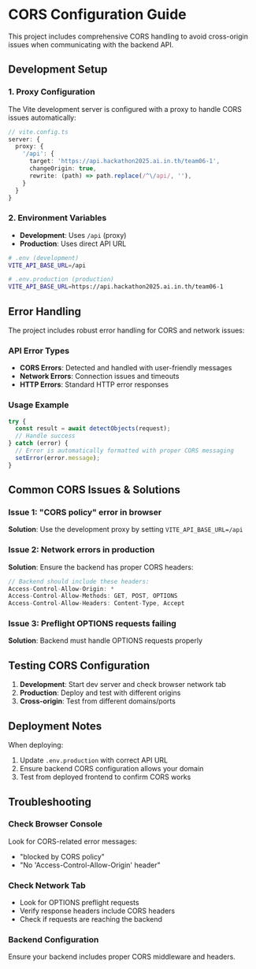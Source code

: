 # CORS Configuration Guide

This project includes comprehensive CORS handling to avoid cross-origin issues when communicating with the backend API.

## Development Setup

### 1. Proxy Configuration
The Vite development server is configured with a proxy to handle CORS issues automatically:

```typescript
// vite.config.ts
server: {
  proxy: {
    '/api': {
      target: 'https://api.hackathon2025.ai.in.th/team06-1',
      changeOrigin: true,
      rewrite: (path) => path.replace(/^\/api/, ''),
    }
  }
}
```

### 2. Environment Variables
- **Development**: Uses `/api` (proxy)
- **Production**: Uses direct API URL

```bash
# .env (development)
VITE_API_BASE_URL=/api

# .env.production (production)
VITE_API_BASE_URL=https://api.hackathon2025.ai.in.th/team06-1
```

## Error Handling

The project includes robust error handling for CORS and network issues:

### API Error Types
- **CORS Errors**: Detected and handled with user-friendly messages
- **Network Errors**: Connection issues and timeouts
- **HTTP Errors**: Standard HTTP error responses

### Usage Example
```typescript
try {
  const result = await detectObjects(request);
  // Handle success
} catch (error) {
  // Error is automatically formatted with proper CORS messaging
  setError(error.message);
}
```

## Common CORS Issues & Solutions

### Issue 1: "CORS policy" error in browser
**Solution**: Use the development proxy by setting `VITE_API_BASE_URL=/api`

### Issue 2: Network errors in production
**Solution**: Ensure the backend has proper CORS headers:
```javascript
// Backend should include these headers:
Access-Control-Allow-Origin: *
Access-Control-Allow-Methods: GET, POST, OPTIONS
Access-Control-Allow-Headers: Content-Type, Accept
```

### Issue 3: Preflight OPTIONS requests failing
**Solution**: Backend must handle OPTIONS requests properly

## Testing CORS Configuration

1. **Development**: Start dev server and check browser network tab
2. **Production**: Deploy and test with different origins
3. **Cross-origin**: Test from different domains/ports

## Deployment Notes

When deploying:
1. Update `.env.production` with correct API URL
2. Ensure backend CORS configuration allows your domain
3. Test from deployed frontend to confirm CORS works

## Troubleshooting

### Check Browser Console
Look for CORS-related error messages:
- "blocked by CORS policy"
- "No 'Access-Control-Allow-Origin' header"

### Check Network Tab
- Look for OPTIONS preflight requests
- Verify response headers include CORS headers
- Check if requests are reaching the backend

### Backend Configuration
Ensure your backend includes proper CORS middleware and headers.
